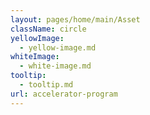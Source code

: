 ```yaml
---
layout: pages/home/main/Asset
className: circle
yellowImage:
  - yellow-image.md
whiteImage:
  - white-image.md
tooltip:
  - tooltip.md
url: accelerator-program
---
```

